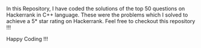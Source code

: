 In this Repository, I have coded the solutions of the top 50 questions on Hackerrank in C++ language. These were the problems which I solved to achieve a 5* star rating on Hackerrank.
Feel free to checkout this repository !!!

Happy Coding !!!
